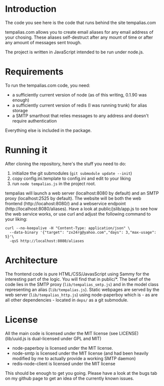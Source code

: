 Introduction
============

The code you see here is the code that runs behind the site tempalias.com

tempalias.com allows you to create email aliases for any email address of your chosing. These aliases self-destruct after any mount of time or after any amount of messages sent trough.

The project is written in JavaScript intended to be run under node.js.

Requirements
============

To run the tempalias.com code, you need:

* a sufficiently current version of node (as of this writing, 0.1.90 was enough)
* a sufficiently current version of redis (I was running trunk) for alias storage
* a SMTP smarthost that relies messages to any address and doesn't require authentication

Everything else is included in the package.

Running it
==========

After cloning the repository, here's the stuff you need to do:

1. initialize the git submodules (`git submodule update --init`)
1. copy config.ini.template to config.ini and edit to your liking
1. run `node tempalias.js` in the project root.

tempalias will launch a web server (localhost:8080 by default) and an SMTP proxy (localhost:2525 by default). The website will be both the web frontend (http://locahost:8080/) and a webservice endpoint (http://localhost:8080/aliases). Have a look at public/jslib/app.js to see how the web service works, or use curl and adjust the following command to your liking:

    curl --no-keepalive -H "Content-Type: application/json" \
      --data-binary '{"target": "zx24rg@yahoo.com","days": 3,"max-usage": 5}'\
      -qsS http://localhost:8080/aliases

Architecture
=============

The frontend code is pure HTML/CSS/JavasScript using Sammy for the interesting part of the logic. You will find that in public/*. The beef of the code lies in the SMTP proxy (`lib/tempalias_smtp.js`) and in the model class representing an alias (`lib/tempalias.js`). Static webpages are served by the web server (`lib/tempalias_http.js`) using node-paperboy which is - as are all other dependencies - located in `deps/` as a git submodule.

License
=======

All the main code is licensed under the MIT license (see LICENSE) (lib/uuid.js is dual-licensed under GPL and MIT)

* node-paperboy is licensed under the MIT license.
* node-smtp is licensed under the MIT license (and had been heavily modified by me to actually provide a working SMTP daemon)
* redis-node-client is licensed under the MIT license


This should be enough to get you going. Please have a look at the bugs tab on my github page to get an idea of the currently known issues.
